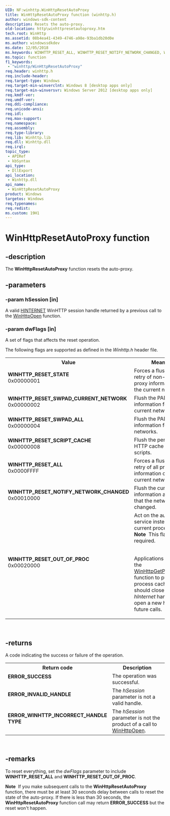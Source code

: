 ```yaml
---
UID: NF:winhttp.WinHttpResetAutoProxy
title: WinHttpResetAutoProxy function (winhttp.h)
author: windows-sdk-content
description: Resets the auto-proxy.
old-location: http\winhttpresetautoproxy.htm
tech.root: WinHttp
ms.assetid: 08b4ea41-4349-4746-a98e-93ba1db20d0e
ms.author: windowssdkdev
ms.date: 12/05/2018
ms.keywords: WINHTTP_RESET_ALL, WINHTTP_RESET_NOTIFY_NETWORK_CHANGED, WINHTTP_RESET_OUT_OF_PROC, WINHTTP_RESET_SCRIPT_CACHE, WINHTTP_RESET_STATE, WINHTTP_RESET_SWPAD_ALL, WINHTTP_RESET_SWPAD_CURRENT_NETWORK, WinHttpResetAutoProxy, WinHttpResetAutoProxy function [WinHTTP], http.winhttpresetautoproxy, winhttp/WinHttpResetAutoProxy
ms.topic: function
f1_keywords: 
 - "winhttp/WinHttpResetAutoProxy"
req.header: winhttp.h
req.include-header: 
req.target-type: Windows
req.target-min-winverclnt: Windows 8 [desktop apps only]
req.target-min-winversvr: Windows Server 2012 [desktop apps only]
req.kmdf-ver: 
req.umdf-ver: 
req.ddi-compliance: 
req.unicode-ansi: 
req.idl: 
req.max-support: 
req.namespace: 
req.assembly: 
req.type-library: 
req.lib: Winhttp.lib
req.dll: Winhttp.dll
req.irql: 
topic_type:
 - APIRef
 - kbSyntax
api_type:
 - DllExport
api_location:
 - Winhttp.dll
api_name:
 - WinHttpResetAutoProxy
product: Windows
targetos: Windows
req.typenames: 
req.redist: 
ms.custom: 19H1
---
```


# WinHttpResetAutoProxy function


## -description


The <b>WinHttpResetAutoProxy</b> function resets the auto-proxy.


## -parameters




### -param hSession [in]

A valid 
<a href="https://docs.microsoft.com/windows/desktop/WinHttp/hinternet-handles-in-winhttp">HINTERNET</a> WinHTTP session handle returned by a previous call to 
the <a href="https://docs.microsoft.com/windows/desktop/api/winhttp/nf-winhttp-winhttpopen">WinHttpOpen</a> function. 


### -param dwFlags [in]

A set of flags that affects the reset operation.


The following flags are supported as defined in the <i>Winhttp.h</i> header file.



<table>
<tr>
<th>Value</th>
<th>Meaning</th>
</tr>
<tr>
<td width="40%"><a id="WINHTTP_RESET_STATE"></a><a id="winhttp_reset_state"></a><dl>
<dt><b>WINHTTP_RESET_STATE</b></dt>
<dt>0x00000001</dt>
</dl>
</td>
<td width="60%">
Forces a flush and retry of non-persistent proxy information on the current network.

</td>
</tr>
<tr>
<td width="40%"><a id="WINHTTP_RESET_SWPAD_CURRENT_NETWORK"></a><a id="winhttp_reset_swpad_current_network"></a><dl>
<dt><b>WINHTTP_RESET_SWPAD_CURRENT_NETWORK</b></dt>
<dt>0x00000002</dt>
</dl>
</td>
<td width="60%">
Flush the PAD information for the current network.

</td>
</tr>
<tr>
<td width="40%"><a id="WINHTTP_RESET_SWPAD_ALL"></a><a id="winhttp_reset_swpad_all"></a><dl>
<dt><b>WINHTTP_RESET_SWPAD_ALL</b></dt>
<dt>0x00000004</dt>
</dl>
</td>
<td width="60%">
Flush the PAD information for all networks.

</td>
</tr>
<tr>
<td width="40%"><a id="WINHTTP_RESET_SCRIPT_CACHE"></a><a id="winhttp_reset_script_cache"></a><dl>
<dt><b>WINHTTP_RESET_SCRIPT_CACHE</b></dt>
<dt>0x00000008</dt>
</dl>
</td>
<td width="60%">
Flush the persistent HTTP cache of proxy scripts.

</td>
</tr>
<tr>
<td width="40%"><a id="WINHTTP_RESET_ALL"></a><a id="winhttp_reset_all"></a><dl>
<dt><b>WINHTTP_RESET_ALL</b></dt>
<dt>0x0000FFFF</dt>
</dl>
</td>
<td width="60%">
Forces a flush and retry of all proxy information on the current network.

</td>
</tr>
<tr>
<td width="40%"><a id="WINHTTP_RESET_NOTIFY_NETWORK_CHANGED"></a><a id="winhttp_reset_notify_network_changed"></a><dl>
<dt><b>WINHTTP_RESET_NOTIFY_NETWORK_CHANGED</b></dt>
<dt>0x00010000</dt>
</dl>
</td>
<td width="60%">
Flush the current proxy information and notify that the network changed.

</td>
</tr>
<tr>
<td width="40%"><a id="WINHTTP_RESET_OUT_OF_PROC"></a><a id="winhttp_reset_out_of_proc"></a><dl>
<dt><b>WINHTTP_RESET_OUT_OF_PROC</b></dt>
<dt>0x00020000</dt>
</dl>
</td>
<td width="60%">
Act on the autoproxy service instead of the current process.  <div class="alert"><b>Note</b>  This flag is required.</div>
<div> </div>


Applications that use the  <a href="https://docs.microsoft.com/windows/desktop/api/winhttp/nf-winhttp-winhttpgetproxyforurl">WinHttpGetProxyForUrl</a> function to purge in-process caching should close the <i>hInternet</i> handle and open a new handle for future calls.

</td>
</tr>
</table>
 


## -returns




A code indicating the success or failure of the operation.



<table>
<tr>
<th>Return code</th>
<th>Description</th>
</tr>
<tr>
<td width="40%">
<dl>
<dt><b>ERROR_SUCCESS</b></dt>
</dl>
</td>
<td width="60%">
The operation was successful.

</td>
</tr>
<tr>
<td width="40%">
<dl>
<dt><b>ERROR_INVALID_HANDLE</b></dt>
</dl>
</td>
<td width="60%">
The <i>hSession</i> parameter is not a valid handle.

</td>
</tr>
<tr>
<td width="40%">
<dl>
<dt><b>ERROR_WINHTTP_INCORRECT_HANDLE TYPE</b></dt>
</dl>
</td>
<td width="60%">
The <i>hSession</i> parameter is not the product of a call to <a href="https://docs.microsoft.com/windows/desktop/api/winhttp/nf-winhttp-winhttpopen">WinHttpOpen</a>.

</td>
</tr>
</table>
 




## -remarks



To reset everything, set the <i>dwFlags</i> parameter to include <b>WINHTTP_RESET_ALL</b> and <b>WINHTTP_RESET_OUT_OF_PROC</b>. 



<div class="alert"><b>Note</b>  If you make subsequent calls to the <b>WinHttpResetAutoProxy</b> function, there must be at least 30 seconds delay between calls to reset the state of the auto-proxy. If there is less than 30 seconds, the <b>WinHttpResetAutoProxy</b> function call may return <b>ERROR_SUCCESS</b> but the reset won't happen. 
</div>
<div> </div>




